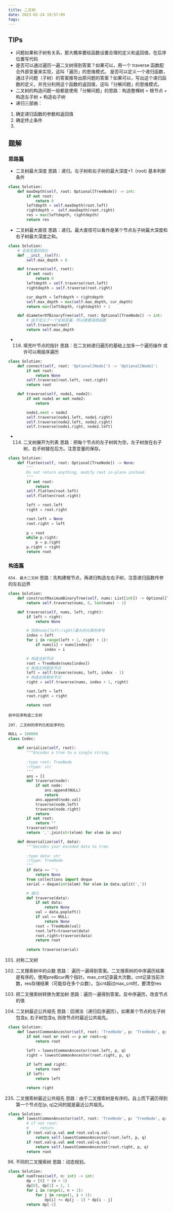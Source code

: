 ```yaml
---
title: 二叉树
date: 2023-02-24 19:57:09
tags:
---
```

## TIPs
- 问题如果和子树有关系，那大概率要给函数设置合理的定义和返回值，在后序位置写代码
- 是否可以通过遍历一遍二叉树得到答案？如果可以，用一个 traverse 函数配合外部变量来实现，这叫「遍历」的思维模式。
是否可以定义一个递归函数，通过子问题（子树）的答案推导出原问题的答案？如果可以，写出这个递归函数的定义，并充分利用这个函数的返回值，这叫「分解问题」的思维模式。
- 二叉树的构造问题一般都是使用「分解问题」的思路：构造整棵树 = 根节点 + 构造左子树 + 构造右子树
- 递归三部曲：
 1. 确定递归函数的参数和返回值
 2. 确定终止条件
 3. 


## 题解
### 思路篇
- 二叉树最大深度
思路：递归。左子树和右子树的最大深度+1（root)
基本判断条件
```python
class Solution:
    def maxDepth(self, root: Optional[TreeNode]) -> int:
        if not root:
            return 0
        leftdepth = self.maxDepth(root.left)
        rightdepth =  self.maxDepth(root.right)
        res = max(leftdepth, rightdepth)
        return res
```
-  二叉树最大直径
思路：递归。最大直径可以看作是某个节点左子树最大深度和右子树最大深度之和。

```python
class Solution:
    # 全局变量初始化
    def __init__(self):
        self.max_depth = 0

    def traverse(self, root):
        if not root:
            return 0
        leftdepth = self.traverse(root.left)
        rightdepth = self.traverse(root.right)

        cur_depth = leftdepth + rightdepth
        self.max_depth = max(self.max_depth, cur_depth)      
        return max(leftdepth, rightdepth) + 1

    def diameterOfBinaryTree(self, root: Optional[TreeNode]) -> int:
        # 由于定义了一个全局变量，所以需要调用函数
        self.traverse(root)
        return self.max_depth
```
-  116. 填充叶节点的指针
思路：在二叉树递归遍历的基础上加多一个遍历操作
或许可以用层序遍历
```python
class Solution:
    def connect(self, root: 'Optional[Node]') -> 'Optional[Node]':
        if not root:
            return None
        self.traverse(root.left, root.right)
        return root

    def traverse(self, node1, node2):
        if not node1 or not node2:
            return

        node1.next = node2
        self.traverse(node1.left, node1.right)
        self.traverse(node2.left, node2.right)
        self.traverse(node1.right, node2.left)

```
- 114. 二叉树展开为列表
思路：把每个节点的左子树转为空，左子树放在右子树，右子树接在后方。注意变量的保存。
```python
class Solution:
    def flatten(self, root: Optional[TreeNode]) -> None:
        """
        Do not return anything, modify root in-place instead.
        """
        if not root:
            return
        self.flatten(root.left)
        self.flatten(root.right)

        left = root.left
        right = root.right

        root.left = None
        root.right = left
        
        p = root
        while p.right:
            p = p.right
        p.right = right
        return root
```
### 构造篇
`654. 最大二叉树`
思路：先构建根节点，再递归构造左右子树，注意递归函数传参的左右边界

```python
class Solution:
    def constructMaximumBinaryTree(self, nums: List[int]) -> Optional[TreeNode]:
        return self.traverse(nums, 0, len(nums) - 1)

    def traverse(self, nums, left, right):
        if left > right:
            return None

        # 找到nums[left:right]最大的元素的序号
        index = left
        for i in range(left + 1, right + 1):
            if nums[i] > nums[index]:
                index = i

        # 构造当前节点
        root = TreeNode(nums[index])
        # 构造左侧剩余节点
        left = self.traverse(nums, left, index - 1)
        # 构造右侧剩余节点
        right = self.traverse(nums, index + 1, right)

        root.left = left
        root.right = right

        return root
```
`前中后序构造二叉树`

`297. 二叉树的序列化和反序列化`
```python
NULL = 100000
class Codec:
    
    def serialize(self, root):
        """Encodes a tree to a single string.
        
        :type root: TreeNode
        :rtype: str
        """
        ans = []
        def traverse(node):
            if not node:
                ans.append(NULL)
                return
            ans.append(node.val)
            traverse(node.left)
            traverse(node.right)
            return
        if not root:
            return ""
        traverse(root)
        return ','.join(str(elem) for elem in ans)

    def deserialize(self, data):
        """Decodes your encoded data to tree.
        
        :type data: str
        :rtype: TreeNode
        """
        if data == '':
            return None
        from collections import deque
        serial = deque(int(elem) for elem in data.split(','))

        # 递归
        def traverse(data):
            if not data:
                return None
            val = data.popleft()
            if val == NULL:
                return None
            root = TreeNode(val)
            root.left=traverse(data)
            root.right=traverse(data)
            return root
        
        return traverse(serial)
```
101. 对称二叉树

501. 二叉搜索树中的众数
思路： 遍历一遍得到答案。二叉搜索树的中序遍历结果是有序的，使用pre和cur两个指针。max_cnt记录最大次数，cnt记录当前次数，res存储结果（可能存在多个众数）。当cnt超过max_cnt时，要清空res

538. 把二叉搜索树转换为累加树
思路：遍历一遍得到答案。反中序遍历，改变节点的值

236. 二叉树最近公共祖先
思路：回溯法（递归后序遍历）。如果某个节点的左子树包含p, 右子树包含q, 则改节点时最近公共祖先。
```python
class Solution:
    def lowestCommonAncestor(self, root: 'TreeNode', p: 'TreeNode', q: 'TreeNode') -> 'TreeNode':
        if not root or root == p or root==q:
            return root
                
        left = lowestCommonAncestor(root.left, p, q)
        right = lowestCommonAncestor(root.right, p, q)

        if left and right:
            return root
        if left:
            return left

        return right

```

235. 二叉搜索树最近公共祖先
思路：由于二叉搜索树是有序的。自上而下遍历得到第一个节点在[p, q]之间的就是最近公共祖先。
```python
class Solution:
    def lowestCommonAncestor(self, root: 'TreeNode', p: 'TreeNode', q: 'TreeNode') -> 'TreeNode':
        # if not root:
        #     return 
        if root.val>p.val and root.val>q.val:   
            return self.lowestCommonAncestor(root.left, p, q)
        if root.val<p.val and root.val<q.val:
            return self.lowestCommonAncestor(root.right, p, q)
        return root
```

96. 不同的二叉搜索树
思路：动态规划。
```python
class Solution:
    def numTrees(self, n: int) -> int:
        dp = [0] * (n + 1)
        dp[0], dp[1] = 1, 1
        for i in range(2, n + 1):
            for j in range(1, i + 1):
                dp[i] += dp[j - 1] * dp[i - j]
        return dp[-1]
```